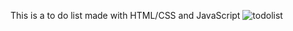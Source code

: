 This is a to do list made with HTML/CSS and JavaScript
![todolist](https://user-images.githubusercontent.com/74964260/222935657-fedfedb8-7913-41e7-8feb-93536fe4f29b.PNG)
